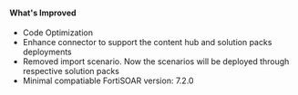 #### What's Improved
- Code Optimization
- Enhance connector to support the content hub and solution packs deployments
- Removed import scenario. Now the scenarios will be deployed through respective solution packs 
- Minimal compatiable FortiSOAR version: 7.2.0 
